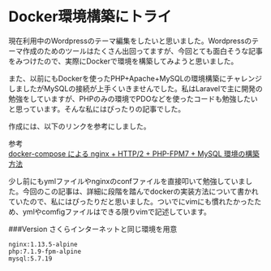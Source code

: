 
Docker環境構築にトライ
===============

現在利用中のWordpressのテーマ編集をしたいと思いました。Wordpressのテーマ作成のためのツールはたくさん出回ってますが、今回とても面白そうな記事をみつけたので、実際にDockerで環境を構築してみようと思いました。  

また、以前にもDockerを使ったPHP+Apache+MySQLの環境構築にチャレンジしましたがMySQLの接続が上手くいきませんでした。私はLaravelで主に開発の勉強をしていますが、PHPのみの環境でPDOなどを使ったコードも勉強したいと思っています。そんな私にはぴったりの記事でした。
  
  
  
作成には、以下のリンクを参考にしました。  

参考  
[docker-compose による nginx + HTTP/2 + PHP-FPM7 + MySQL 環境の構築方法](https://tech.recruit-mp.co.jp/infrastructure/post-12795/)

少し前にもymlファイルやnginxのconfファイルを直接叩いて勉強していました。今回のこの記事は、詳細に段階を踏んでdockerの実装方法について書かれていたので、私にはぴったりだと思いました。ついでにvimにも慣れたかったため、ymlやcomfigファイルはできる限りvimで記述しています。

###Version
さくらインターネットと同じ環境を用意
```
nginx:1.13.5-alpine
php:7.1.9-fpm-alpine
mysql:5.7.19
```
